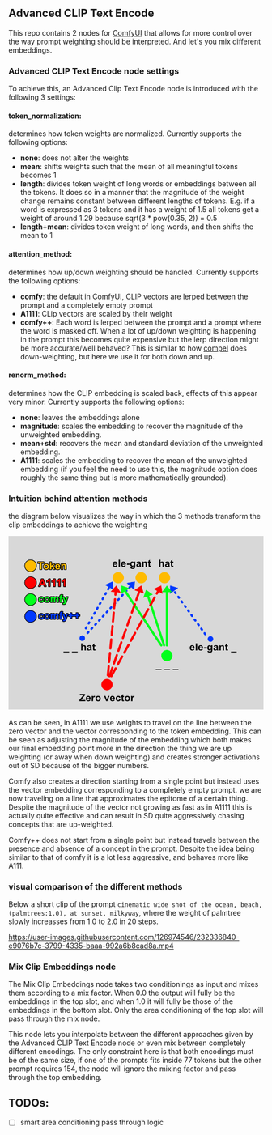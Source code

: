 ## Advanced CLIP Text Encode

This repo contains 2 nodes for [ComfyUI](https://github.com/comfyanonymous/ComfyUI) that allows for more control over the way prompt weighting should be interpreted. And let's you mix different embeddings.

### Advanced CLIP Text Encode node settings
To achieve this, an Advanced Clip Text Encode node is introduced with the following 3 settings:

#### token_normalization:
determines how token weights are normalized. Currently supports the following options:
- **none**: does not alter the weights
- **mean**: shifts weights such that the mean of all meaningful tokens becomes 1
- **length**: divides token weight of long words or embeddings between all the tokens. It does so in a manner that the magnitude of the weight change remains constant between different lengths of tokens. E.g. if a word is expressed as 3 tokens and it has a weight of 1.5 all tokens get a weight of around 1.29 because sqrt(3 * pow(0.35, 2)) = 0.5
- **length+mean**: divides token weight of long words, and then shifts the mean to 1

#### attention_method:
determines how up/down weighting should be handled. Currently supports the following options:
- **comfy**: the default in ComfyUI, CLIP vectors are lerped between the prompt and a completely empty prompt
- **A1111**: CLip vectors are scaled by their weight
- **comfy++**: Each word is lerped between the prompt and a prompt where the word is masked off. When a lot of up/down weighting is happening in the prompt this becomes quite expensive but the lerp direction might be more accurate/well behaved? This is similar to how [compel](https://github.com/damian0815/compel) does down-weighting, but here we use it for both down and up.

#### renorm_method:
determines how the CLIP embedding is scaled back, effects of this appear very minor. Currently supports the following options:
- **none**: leaves the embeddings alone
- **magnitude**: scales the embedding to recover the magnitude of the unweighted embedding.
- **mean+std**: recovers the mean and standard deviation of the unweighted embedding.
- **A1111**: scales the embedding to recover the mean of the unweighted embedding (if you feel the need to use this, the magnitude option does roughly the same thing but is more mathematically grounded).

### Intuition behind attention methods

the diagram below visualizes the way in which the 3 methods transform the clip embeddings to achieve the weighting

![visual explanation of attention methods](https://github.com/BlenderNeko/ComfyUI_ADV_CLIP_emb/blob/master/visual.png)

As can be seen, in A1111 we use weights to travel on the line between the zero vector and the vector corresponding to the token embedding. This can be seen as adjusting the magnitude of the embedding which both makes our final embedding point more in the direction the thing we are up weighting (or away when down weighting) and creates stronger activations out of SD because of the bigger numbers.

Comfy also creates a direction starting from a single point but instead uses the vector embedding corresponding to a completely empty prompt. we are now traveling on a line that approximates the epitome of a certain thing. Despite the magnitude of the vector not growing as fast as in A1111 this is actually quite effective and can result in SD quite aggressively chasing concepts that are up-weighted.

Comfy++ does not start from a single point but instead travels between the presence and absence of a concept in the prompt. Despite the idea being similar to that of comfy it is a lot less aggressive, and behaves more like A111.

### visual comparison of the different methods

Below a short clip of the prompt `cinematic wide shot of the ocean, beach, (palmtrees:1.0), at sunset, milkyway`, where the weight of palmtree slowly increasses from 1.0 to 2.0 in 20 steps.

https://user-images.githubusercontent.com/126974546/232336840-e9076b7c-3799-4335-baaa-992a6b8cad8a.mp4

### Mix Clip Embeddings node

The Mix Clip Embeddings node takes two conditionings as input and mixes them according to a mix factor. When 0.0 the output will fully be the embeddings in the top slot, and when 1.0 it will fully be those of the embeddings in the bottom slot. Only the area conditioning of the top slot will pass through the mix node.

This node lets you interpolate between the different approaches given by the Advanced CLIP Text Encode node or even mix between completely different encodings. The only constraint here is that both encodings must be of the same size, if one of the prompts fits inside 77 tokens but the other prompt requires 154, the node will ignore the mixing factor and pass through the top embedding.

## TODOs:
- [ ] smart area conditioning pass through logic



